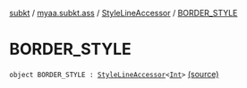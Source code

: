 [subkt](../../index.md) / [myaa.subkt.ass](../index.md) / [StyleLineAccessor](index.md) / [BORDER_STYLE](./-b-o-r-d-e-r_-s-t-y-l-e.md)

# BORDER_STYLE

`object BORDER_STYLE : `[`StyleLineAccessor`](index.md)`<`[`Int`](https://kotlinlang.org/api/latest/jvm/stdlib/kotlin/-int/index.html)`>` [(source)](https://github.com/Myaamori/SubKt/blob/0.1.8/src/main/kotlin/myaa/subkt/ass/parser.kt#L512)